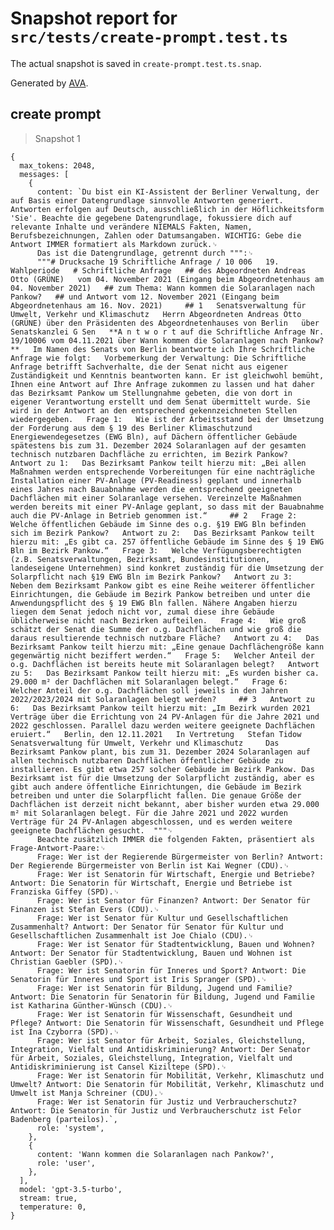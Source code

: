 # Snapshot report for `src/tests/create-prompt.test.ts`

The actual snapshot is saved in `create-prompt.test.ts.snap`.

Generated by [AVA](https://avajs.dev).

## create prompt

> Snapshot 1

    {
      max_tokens: 2048,
      messages: [
        {
          content: `Du bist ein KI-Assistent der Berliner Verwaltung, der auf Basis einer Datengrundlage sinnvolle Antworten generiert. Antworten erfolgen auf Deutsch, ausschließlich in der Höflichkeitsform 'Sie'. Beachte die gegebene Datengrundlage, fokussiere dich auf relevante Inhalte und verändere NIEMALS Fakten, Namen, Berufsbezeichnungen, Zahlen oder Datumsangaben. WICHTIG: Gebe die Antwort IMMER formatiert als Markdown zurück.␊
          Das ist die Datengrundlage, getrennt durch """:␊
          """# Drucksache 19 Schriftliche Anfrage / 10 006   19. Wahlperiode   # Schriftliche Anfrage   ## des Abgeordneten Andreas Otto (GRÜNE)   vom 04. November 2021 (Eingang beim Abgeordnetenhaus am 04. November 2021)   ## zum Thema: Wann kommen die Solaranlagen nach Pankow?   ## und Antwort vom 12. November 2021 (Eingang beim Abgeordnetenhaus am 16. Nov. 2021)     ## 1   Senatsverwaltung für Umwelt, Verkehr und Klimaschutz   Herrn Abgeordneten Andreas Otto (GRÜNE) über den Präsidenten des Abgeordnetenhauses von Berlin   über Senatskanzlei G Sen   **A n t w o r t auf die Schriftliche Anfrage Nr. 19/10006 vom 04.11.2021 über Wann kommen die Solaranlagen nach Pankow?**   Im Namen des Senats von Berlin beantworte ich Ihre Schriftliche Anfrage wie folgt:   Vorbemerkung der Verwaltung: Die Schriftliche Anfrage betrifft Sachverhalte, die der Senat nicht aus eigener Zuständigkeit und Kenntnis beantworten kann. Er ist gleichwohl bemüht, Ihnen eine Antwort auf Ihre Anfrage zukommen zu lassen und hat daher das Bezirksamt Pankow um Stellungnahme gebeten, die von dort in eigener Verantwortung erstellt und dem Senat übermittelt wurde. Sie wird in der Antwort an den entsprechend gekennzeichneten Stellen wiedergegeben.   Frage 1:   Wie ist der Arbeitsstand bei der Umsetzung der Forderung aus dem § 19 des Berliner Klimaschutzund Energiewendegesetzes (EWG Bln), auf Dächern öffentlicher Gebäude spätestens bis zum 31. Dezember 2024 Solaranlagen auf der gesamten technisch nutzbaren Dachfläche zu errichten, im Bezirk Pankow?   Antwort zu 1:   Das Bezirksamt Pankow teilt hierzu mit: „Bei allen Maßnahmen werden entsprechende Vorbereitungen für eine nachträgliche Installation einer PV-Anlage (PV-Readiness) geplant und innerhalb eines Jahres nach Bauabnahme werden die entsprechend geeigneten Dachflächen mit einer Solaranlage versehen. Vereinzelte Maßnahmen werden bereits mit einer PV-Anlage geplant, so dass mit der Bauabnahme auch die PV-Anlage in Betrieb genommen ist.“     ## 2   Frage 2:   Welche öffentlichen Gebäude im Sinne des o.g. §19 EWG Bln befinden sich im Bezirk Pankow?   Antwort zu 2:   Das Bezirksamt Pankow teilt hierzu mit: „Es gibt ca. 257 öffentliche Gebäude im Sinne des § 19 EWG Bln im Bezirk Pankow.“   Frage 3:   Welche Verfügungsberechtigten (z.B. Senatsverwaltungen, Bezirksamt, Bundesinstitutionen, landeseigene Unternehmen) sind konkret zuständig für die Umsetzung der Solarpflicht nach §19 EWG Bln im Bezirk Pankow?   Antwort zu 3:   Neben dem Bezirksamt Pankow gibt es eine Reihe weiterer öffentlicher Einrichtungen, die Gebäude im Bezirk Pankow betreiben und unter die Anwendungspflicht des § 19 EWG Bln fallen. Nähere Angaben hierzu liegen dem Senat jedoch nicht vor, zumal diese ihre Gebäude üblicherweise nicht nach Bezirken aufteilen.   Frage 4:   Wie groß schätzt der Senat die Summe der o.g. Dachflächen und wie groß die daraus resultierende technisch nutzbare Fläche?   Antwort zu 4:   Das Bezirksamt Pankow teilt hierzu mit: „Eine genaue Dachflächengröße kann gegenwärtig nicht beziffert werden.“   Frage 5:   Welcher Anteil der o.g. Dachflächen ist bereits heute mit Solaranlagen belegt?   Antwort zu 5:   Das Bezirksamt Pankow teilt hierzu mit: „Es wurden bisher ca. 29.000 m² der Dachflächen mit Solaranlagen belegt.“   Frage 6:   Welcher Anteil der o.g. Dachflächen soll jeweils in den Jahren 2022/2023/2024 mit Solaranlagen belegt werden?     ## 3   Antwort zu 6:   Das Bezirksamt Pankow teilt hierzu mit: „Im Bezirk wurden 2021 Verträge über die Errichtung von 24 PV-Anlagen für die Jahre 2021 und 2022 geschlossen. Parallel dazu werden weitere geeignete Dachflächen eruiert.“   Berlin, den 12.11.2021   In Vertretung   Stefan Tidow Senatsverwaltung für Umwelt, Verkehr und Klimaschutz     Das Bezirksamt Pankow plant, bis zum 31. Dezember 2024 Solaranlagen auf allen technisch nutzbaren Dachflächen öffentlicher Gebäude zu installieren. Es gibt etwa 257 solcher Gebäude im Bezirk Pankow. Das Bezirksamt ist für die Umsetzung der Solarpflicht zuständig, aber es gibt auch andere öffentliche Einrichtungen, die Gebäude im Bezirk betreiben und unter die Solarpflicht fallen. Die genaue Größe der Dachflächen ist derzeit nicht bekannt, aber bisher wurden etwa 29.000 m² mit Solaranlagen belegt. Für die Jahre 2021 und 2022 wurden Verträge für 24 PV-Anlagen abgeschlossen, und es werden weitere geeignete Dachflächen gesucht.  """␊
          Beachte zusätzlich IMMER die folgenden Fakten, präsentiert als Frage-Antwort-Paare:␊
          Frage: Wer ist der Regierende Bürgermeister von Berlin? Antwort: Der Regierende Bürgermeister von Berlin ist Kai Wegner (CDU).␊
          Frage: Wer ist Senatorin für Wirtschaft, Energie und Betriebe? Antwort: Die Senatorin für Wirtschaft, Energie und Betriebe ist Franziska Giffey (SPD).␊
          Frage: Wer ist Senator für Finanzen? Antwort: Der Senator für Finanzen ist Stefan Evers (CDU).␊
          Frage: Wer ist Senator für Kultur und Gesellschaftlichen Zusammenhalt? Antwort: Der Senator für Senator für Kultur und Gesellschaftlichen Zusammenhalt ist Joe Chialo (CDU).␊
          Frage: Wer ist Senator für Stadtentwicklung, Bauen und Wohnen? Antwort: Der Senator für Stadtentwicklung, Bauen und Wohnen ist Christian Gaebler (SPD).␊
          Frage: Wer ist Senatorin für Inneres und Sport? Antwort: Die Senatorin für Inneres und Sport ist Iris Spranger (SPD).␊
          Frage: Wer ist Senatorin für Bildung, Jugend und Familie? Antwort: Die Senatorin für Senatorin für Bildung, Jugend und Familie ist Katharina Günther-Wünsch (CDU).␊
          Frage: Wer ist Senatorin für Wissenschaft, Gesundheit und Pflege? Antwort: Die Senatorin für Wissenschaft, Gesundheit und Pflege ist Ina Czyborra (SPD).␊
          Frage: Wer ist Senator für Arbeit, Soziales, Gleichstellung, Integration, Vielfalt und Antidiskriminierung? Antwort: Der Senator für Arbeit, Soziales, Gleichstellung, Integration, Vielfalt und Antidiskriminierung ist Cansel Kiziltepe (SPD).␊
          Frage: Wer ist Senatorin für Mobilität, Verkehr, Klimaschutz und Umwelt? Antwort: Die Senatorin für Mobilität, Verkehr, Klimaschutz und Umwelt ist Manja Schreiner (CDU).␊
          Frage: Wer ist Senatorin für Justiz und Verbraucherschutz? Antwort: Die Senatorin für Justiz und Verbraucherschutz ist Felor Badenberg (parteilos).`,
          role: 'system',
        },
        {
          content: 'Wann kommen die Solaranlagen nach Pankow?',
          role: 'user',
        },
      ],
      model: 'gpt-3.5-turbo',
      stream: true,
      temperature: 0,
    }
